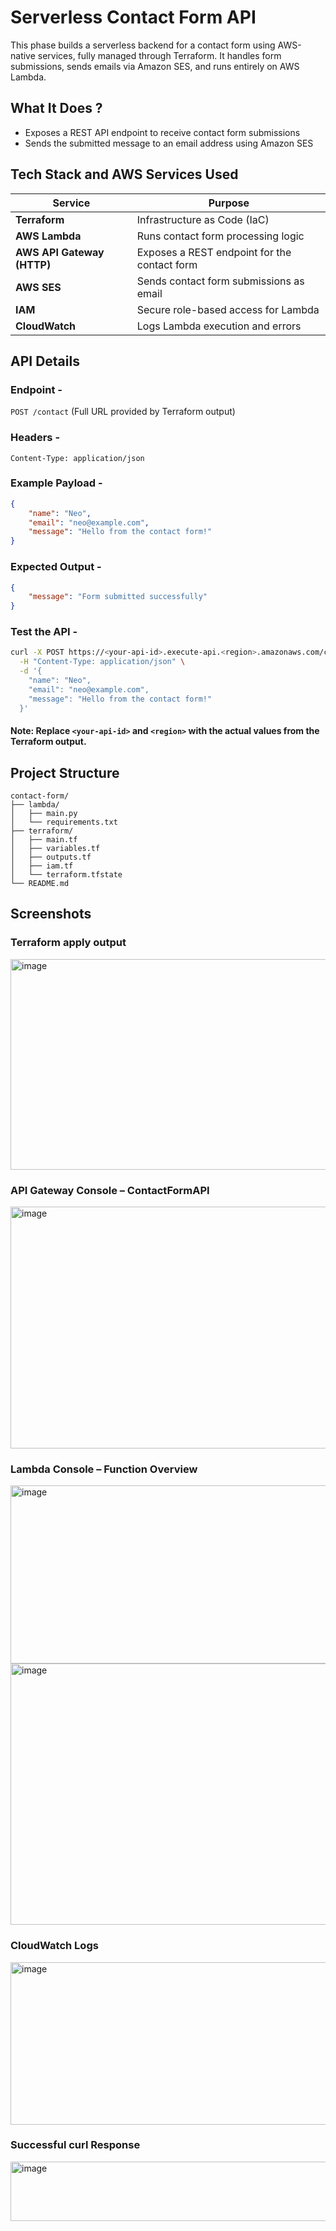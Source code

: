 # Serverless Contact Form API

This phase builds a serverless backend for a contact form using AWS-native services, fully managed through Terraform. It handles form submissions, sends emails via Amazon SES, and runs entirely on AWS Lambda.


## What It Does ?
- Exposes a REST API endpoint to receive contact form submissions
- Sends the submitted message to an email address using Amazon SES


## Tech Stack and AWS Services Used

| Service          | Purpose                                 |
|------------------|-----------------------------------------|
| **Terraform**    | Infrastructure as Code (IaC)            |
| **AWS Lambda**   | Runs contact form processing logic      |
| **AWS API Gateway (HTTP)** | Exposes a REST endpoint for the contact form |
| **AWS SES**      | Sends contact form submissions as email |
| **IAM**          | Secure role-based access for Lambda     |
| **CloudWatch**   | Logs Lambda execution and errors        |


## API Details

### Endpoint -

`POST /contact` (Full URL provided by Terraform output)

### Headers -
`Content-Type: application/json`

### Example Payload -

```json
{
    "name": "Neo",
    "email": "neo@example.com",
    "message": "Hello from the contact form!"
}
```
### Expected Output -
 
```json
{
    "message": "Form submitted successfully"
}
```
### Test the API -

```bash
curl -X POST https://<your-api-id>.execute-api.<region>.amazonaws.com/contact \
  -H "Content-Type: application/json" \
  -d '{
    "name": "Neo",
    "email": "neo@example.com",
    "message": "Hello from the contact form!"
  }'
```
#### Note: Replace `<your-api-id>` and `<region>` with the actual values from the Terraform output.

## Project Structure

```text
contact-form/
├── lambda/
│   ├── main.py
│   └── requirements.txt
├── terraform/
│   ├── main.tf
│   ├── variables.tf
│   ├── outputs.tf
│   ├── iam.tf
│   └── terraform.tfstate
└── README.md
```


## Screenshots

### Terraform apply output 
<img width="979" height="337" alt="image" src="https://github.com/user-attachments/assets/5b65b714-12bb-4f67-983e-3fdac389c6d4" />

### API Gateway Console – ContactFormAPI
<img width="979" height="387" alt="image" src="https://github.com/user-attachments/assets/80b1a21a-010f-4d6b-9106-4f0f7845388d" />

### Lambda Console – Function Overview
<img width="979" height="285" alt="image" src="https://github.com/user-attachments/assets/59a90e87-126e-412f-a4c6-7162eb4147c6" />
<img width="979" height="418" alt="image" src="https://github.com/user-attachments/assets/7df7740c-22e8-483f-b528-64b100608c45" />

### CloudWatch Logs
<img width="979" height="260" alt="image" src="https://github.com/user-attachments/assets/ce7bdd89-f822-4f75-ba5a-69cca2f2ee06" />

### Successful curl Response
<img width="979" height="95" alt="image" src="https://github.com/user-attachments/assets/828e2917-6044-40d1-b251-012a0dacb2ac" />


